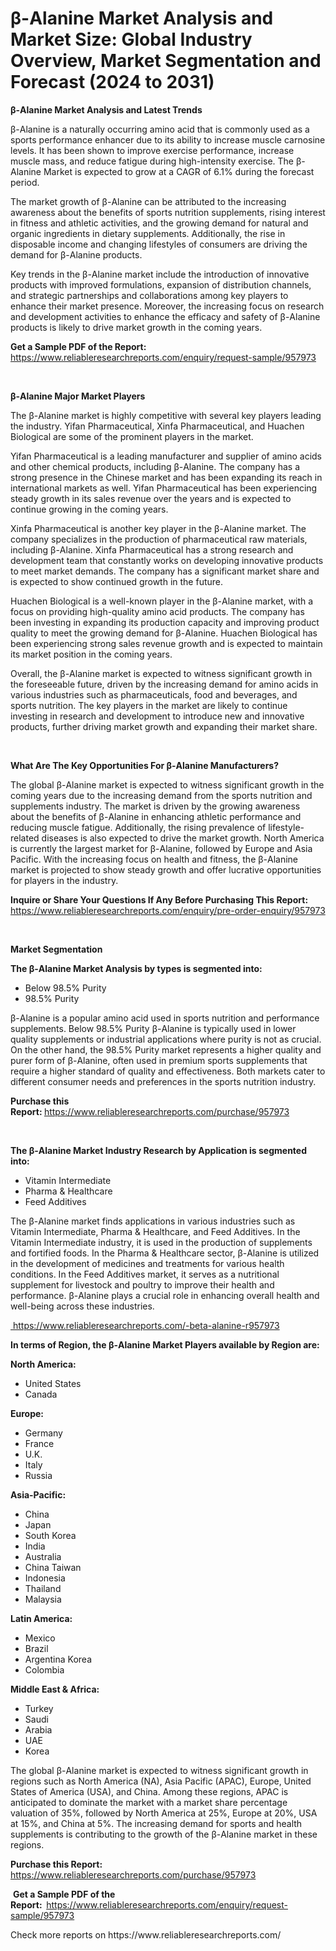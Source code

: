 <p><h1>β-Alanine Market Analysis and Market Size: Global Industry Overview, Market Segmentation and Forecast (2024 to 2031)</h1></p><p><strong>β-Alanine Market Analysis and Latest Trends</strong></p>
<p><p>β-Alanine is a naturally occurring amino acid that is commonly used as a sports performance enhancer due to its ability to increase muscle carnosine levels. It has been shown to improve exercise performance, increase muscle mass, and reduce fatigue during high-intensity exercise. The β-Alanine Market is expected to grow at a CAGR of 6.1% during the forecast period.</p><p>The market growth of β-Alanine can be attributed to the increasing awareness about the benefits of sports nutrition supplements, rising interest in fitness and athletic activities, and the growing demand for natural and organic ingredients in dietary supplements. Additionally, the rise in disposable income and changing lifestyles of consumers are driving the demand for β-Alanine products.</p><p>Key trends in the β-Alanine market include the introduction of innovative products with improved formulations, expansion of distribution channels, and strategic partnerships and collaborations among key players to enhance their market presence. Moreover, the increasing focus on research and development activities to enhance the efficacy and safety of β-Alanine products is likely to drive market growth in the coming years.</p></p>
<p><strong>Get a Sample PDF of the Report:&nbsp;</strong> <a href="https://www.reliableresearchreports.com/enquiry/request-sample/957973">https://www.reliableresearchreports.com/enquiry/request-sample/957973</a></p>
<p>&nbsp;</p>
<p><strong>β-Alanine Major Market Players</strong></p>
<p><p>The β-Alanine market is highly competitive with several key players leading the industry. Yifan Pharmaceutical, Xinfa Pharmaceutical, and Huachen Biological are some of the prominent players in the market.</p><p>Yifan Pharmaceutical is a leading manufacturer and supplier of amino acids and other chemical products, including β-Alanine. The company has a strong presence in the Chinese market and has been expanding its reach in international markets as well. Yifan Pharmaceutical has been experiencing steady growth in its sales revenue over the years and is expected to continue growing in the coming years.</p><p>Xinfa Pharmaceutical is another key player in the β-Alanine market. The company specializes in the production of pharmaceutical raw materials, including β-Alanine. Xinfa Pharmaceutical has a strong research and development team that constantly works on developing innovative products to meet market demands. The company has a significant market share and is expected to show continued growth in the future.</p><p>Huachen Biological is a well-known player in the β-Alanine market, with a focus on providing high-quality amino acid products. The company has been investing in expanding its production capacity and improving product quality to meet the growing demand for β-Alanine. Huachen Biological has been experiencing strong sales revenue growth and is expected to maintain its market position in the coming years.</p><p>Overall, the β-Alanine market is expected to witness significant growth in the foreseeable future, driven by the increasing demand for amino acids in various industries such as pharmaceuticals, food and beverages, and sports nutrition. The key players in the market are likely to continue investing in research and development to introduce new and innovative products, further driving market growth and expanding their market share.</p></p>
<p>&nbsp;</p>
<p><strong>What Are The Key Opportunities For β-Alanine Manufacturers?</strong></p>
<p><p>The global β-Alanine market is expected to witness significant growth in the coming years due to the increasing demand from the sports nutrition and supplements industry. The market is driven by the growing awareness about the benefits of β-Alanine in enhancing athletic performance and reducing muscle fatigue. Additionally, the rising prevalence of lifestyle-related diseases is also expected to drive the market growth. North America is currently the largest market for β-Alanine, followed by Europe and Asia Pacific. With the increasing focus on health and fitness, the β-Alanine market is projected to show steady growth and offer lucrative opportunities for players in the industry.</p></p>
<p><strong>Inquire or Share Your Questions If Any Before Purchasing This Report:</strong> <a href="https://www.reliableresearchreports.com/enquiry/pre-order-enquiry/957973">https://www.reliableresearchreports.com/enquiry/pre-order-enquiry/957973</a></p>
<p>&nbsp;</p>
<p><strong>Market Segmentation</strong></p>
<p><strong>The β-Alanine Market Analysis by types is segmented into:</strong></p>
<p><ul><li>Below 98.5% Purity</li><li>98.5% Purity</li></ul></p>
<p><p>β-Alanine is a popular amino acid used in sports nutrition and performance supplements. Below 98.5% Purity β-Alanine is typically used in lower quality supplements or industrial applications where purity is not as crucial. On the other hand, the 98.5% Purity market represents a higher quality and purer form of β-Alanine, often used in premium sports supplements that require a higher standard of quality and effectiveness. Both markets cater to different consumer needs and preferences in the sports nutrition industry.</p></p>
<p><strong>Purchase this Report:&nbsp;</strong><a href="https://www.reliableresearchreports.com/purchase/957973">https://www.reliableresearchreports.com/purchase/957973</a></p>
<p>&nbsp;</p>
<p><strong>The β-Alanine Market Industry Research by Application is segmented into:</strong></p>
<p><ul><li>Vitamin Intermediate</li><li>Pharma & Healthcare</li><li>Feed Additives</li></ul></p>
<p><p>The β-Alanine market finds applications in various industries such as Vitamin Intermediate, Pharma & Healthcare, and Feed Additives. In the Vitamin Intermediate industry, it is used in the production of supplements and fortified foods. In the Pharma & Healthcare sector, β-Alanine is utilized in the development of medicines and treatments for various health conditions. In the Feed Additives market, it serves as a nutritional supplement for livestock and poultry to improve their health and performance. β-Alanine plays a crucial role in enhancing overall health and well-being across these industries.</p></p>
<p><a href="https://www.reliableresearchreports.com/-beta-alanine-r957973">&nbsp;https://www.reliableresearchreports.com/-beta-alanine-r957973</a></p>
<p><strong>In terms of Region, the β-Alanine Market Players available by Region are:</strong></p>
<p>
    <p> <strong> North America: </strong>
        <ul>
            <li>United States</li>
            <li>Canada</li>
        </ul>
        </p> 
    <p> <strong> Europe: </strong>
        <ul>
            <li>Germany</li>
            <li>France</li>
            <li>U.K.</li>
            <li>Italy</li>
            <li>Russia</li>
        </ul>
        </p> 
    <p> <strong> Asia-Pacific: </strong>
        <ul>
            <li>China</li>
            <li>Japan</li>
            <li>South Korea</li>
            <li>India</li>
            <li>Australia</li>
            <li>China Taiwan</li>
            <li>Indonesia</li>
            <li>Thailand</li>
            <li>Malaysia</li>
        </ul>
        </p> 
    <p> <strong> Latin America: </strong>
        <ul>
            <li>Mexico</li>
            <li>Brazil</li>
            <li>Argentina Korea</li>
            <li>Colombia</li>
        </ul>
        </p> 
    <p> <strong> Middle East & Africa: </strong>
        <ul>
            <li>Turkey</li>
            <li>Saudi</li>
            <li>Arabia</li>
            <li>UAE</li>
            <li>Korea</li>
        </ul>
    </p>
    </p>
<p><p>The global β-Alanine market is expected to witness significant growth in regions such as North America (NA), Asia Pacific (APAC), Europe, United States of America (USA), and China. Among these regions, APAC is anticipated to dominate the market with a market share percentage valuation of 35%, followed by North America at 25%, Europe at 20%, USA at 15%, and China at 5%. The increasing demand for sports and health supplements is contributing to the growth of the β-Alanine market in these regions.</p></p>
<p><strong>Purchase this Report: </strong><a href="https://www.reliableresearchreports.com/purchase/957973">https://www.reliableresearchreports.com/purchase/957973</a></p>
<p>&nbsp;<strong>Get a Sample PDF of the Report:&nbsp;&nbsp;</strong><a href="https://www.reliableresearchreports.com/enquiry/request-sample/957973">https://www.reliableresearchreports.com/enquiry/request-sample/957973</a></p>
<p><strong></strong></p>
<p>Check more reports on https://www.reliableresearchreports.com/</p>